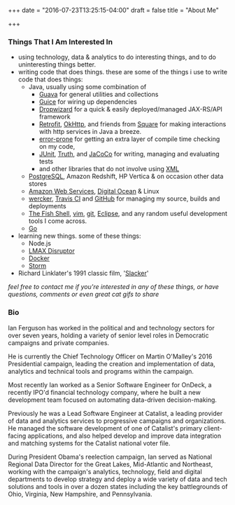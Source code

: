 +++
date = "2016-07-23T13:25:15-04:00"
draft = false
title = "About Me"

+++

### Things That I Am Interested In

* using technology, data & analytics to do interesting things, and to do uninteresting things better.
* writing code that does things. these are some of the things i use to write code that does things:
    * Java, usually using some combination of
        * [Guava](https://code.google.com/p/guava-libraries/) for general utilities and collections
        * [Guice](https://code.google.com/p/google-guice/) for wiring up dependencies
        * [Dropwizard](http://www.dropwizard.io/) for a quick & easily deployed/managed JAX-RS/API framework
        * [Retrofit](http://square.github.io/retrofit/), [OkHttp](http://square.github.io/okhttp/), and friends from [Square](http://square.github.io/) for making interactions with http services in Java a breeze.
        * [error-prone](errorprone.info/index.html) for getting an extra layer of compile time checking on my code,
        * [JUnit](http://junit.org/junit4/), [Truth](https://google.github.io/truth/), and [JaCoCo](http://www.eclemma.org/jacoco/) for writing, managing and evaluating tests
        * and other libraries that do not involve using [XML](http://blog.joda.org/2007/03/configuration-in-java-it-sure-beats-xml_4078.html)
    * [PostgreSQL](http://www.postgresql.org/), Amazon Redshift, HP Vertica & on occasion other data stores
    * [Amazon Web Services](http://aws.amazon.com/), [Digital Ocean](https://www.digitalocean.com) & Linux
    * [wercker](http://wercker.com/), [Travis CI](https://travis-ci.org/profile/ianferguson) and [GitHub](https://github.com/ianferguson) for managing my source, builds and deployments
    * [The Fish Shell](http://fishshell.com/), [vim](www.vim.org), [git](http://git-scm.com/), [Eclipse](http://www.eclipse.org/), and any random useful development tools I come across.
    * [Go](http://golang.org/)
* learning new things. some of these things:
    * Node.js
    * [LMAX Disruptor](http://lmax-exchange.github.io/disruptor/)
    * [Docker](https://www.docker.io/)
    * [Storm](http://storm-project.net/)
* Richard Linklater's 1991 classic film, '[Slacker](http://www.imdb.com/title/tt0102943/)'

_feel free to contact me if you're interested in any of these things, or have questions, comments or even great cat gifs to share_

### Bio
Ian Ferguson has worked in the political and and technology sectors for over seven years, holding a variety of senior level roles in Democratic campaigns and private companies.

He is currently the Chief Technology Officer on Martin O'Malley's 2016 Presidential campaign, leading the creation and implementation of data, analytics and technical tools and programs within the campaign.

Most recently Ian worked as a Senior Software Engineer for OnDeck, a recently IPO'd financial technology company, where he built a new development team focused on automating data-driven decision-making.

Previously he was a Lead Software Engineer at Catalist, a leading provider of data and analytics services to progressive campaigns and organizations.  He managed the software development of one of Catalist's primary client-facing applications, and also helped develop and improve data integration and matching systems for the Catalist national voter file.

During President Obama's reelection campaign, Ian served as National Regional Data Director for the Great Lakes, Mid-Atlantic and Northeast, working with the campaign's analytics, technology, field and digital departments to develop strategy and deploy a wide variety of data and tech solutions and tools in over a dozen states including the key battlegrounds of Ohio, Virginia, New Hampshire, and Pennsylvania.

